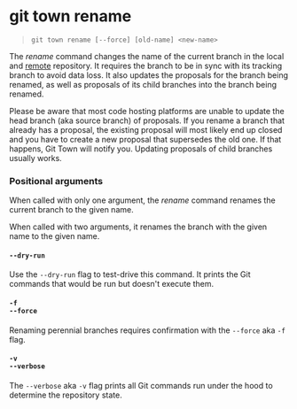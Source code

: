 # git town rename

> `git town rename [--force] [old-name] <new-name>`

The _rename_ command changes the name of the current branch in the local and
[remote](../preferences/dev-remote.md) repository. It requires the branch to be
in sync with its tracking branch to avoid data loss. It also updates the
proposals for the branch being renamed, as well as proposals of its child
branches into the branch being renamed.

Please be aware that most code hosting platforms are unable to update the head
branch (aka source branch) of proposals. If you rename a branch that already has
a proposal, the existing proposal will most likely end up closed and you have to
create a new proposal that supersedes the old one. If that happens, Git Town
will notify you. Updating proposals of child branches usually works.

### Positional arguments

When called with only one argument, the _rename_ command renames the current
branch to the given name.

When called with two arguments, it renames the branch with the given name to the
given name.

#### `--dry-run`

Use the `--dry-run` flag to test-drive this command. It prints the Git commands
that would be run but doesn't execute them.

#### `-f`<br>`--force`

Renaming perennial branches requires confirmation with the `--force` aka `-f`
flag.

#### `-v`<br>`--verbose`

The `--verbose` aka `-v` flag prints all Git commands run under the hood to
determine the repository state.
